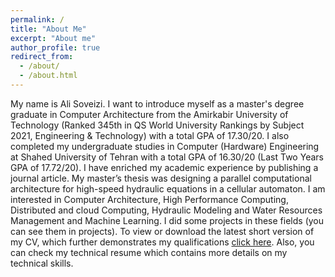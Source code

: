 ```yaml
---
permalink: /
title: "About Me"
excerpt: "About me"
author_profile: true
redirect_from: 
  - /about/
  - /about.html
---
```


My name is Ali Soveizi. I want to introduce myself as a master's degree graduate in Computer Architecture from the Amirkabir University of Technology (Ranked 345th in QS World University Rankings by Subject 2021, Engineering & Technology) with a total GPA of 17.30/20. I also completed my undergraduate studies in Computer (Hardware) Engineering at Shahed University of Tehran with a total GPA of 16.30/20 (Last Two Years GPA of 17.72/20). I have enriched my academic experience by publishing a journal article. My master’s thesis was designing a parallel computational architecture for high-speed hydraulic equations in a cellular automaton. I am interested in Computer Architecture, High Performance Computing, Distributed and cloud Computing, Hydraulic Modeling and Water Resources Management and Machine Learning. I did some projects in these fields (you can see them in projects).
To view or download the latest short version of my CV, which further demonstrates my qualifications [click here](https://drive.google.com/file/d/1xlbSgY5ic9eQbIOijeZP2RKWIcM1BhMh/view?usp=sharing). Also, you can check my technical resume which contains more details on my technical skills. 
